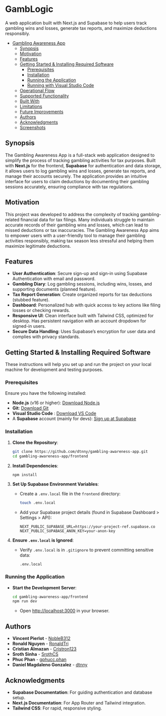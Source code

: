 # GambLogic

A web application built with Next.js and Supabase to help users track gambling wins and losses, generate tax reports, and maximize deductions responsibly.

- [Gambling Awareness App](#gambling-awareness-app)
  * [Synopsis](#synopsis)
  * [Motivation](#motivation)
  * [Features](#features)
  * [Getting Started & Installing Required Software](#getting-started-and-installing-required-software)
    + [Prerequisites](#prerequisites)
    + [Installation](#installation)
    + [Running the Application](#running-the-application)
    + [Running with Visual Studio Code](#running-with-visual-studio-code)
  * [Operational Flow](#operational-flow)
  * [Supported Functionality](#supported-functionality)
  * [Built With](#built-with)
  * [Limitations](#limitations)
  * [Future Improvements](#future-improvements)
  * [Authors](#authors)
  * [Acknowledgments](#acknowledgments)
  * [Screenshots](#screenshots)

## Synopsis

The Gambling Awareness App is a full-stack web application designed to simplify the process of tracking gambling activities for tax purposes. Built with **Next.js** for the frontend, **Supabase** for authentication and data storage, it allows users to log gambling wins and losses, generate tax reports, and manage their accounts securely. The application provides an intuitive interface for users to claim deductions by documenting their gambling sessions accurately, ensuring compliance with tax regulations.

## Motivation

This project was developed to address the complexity of tracking gambling-related financial data for tax filings. Many individuals struggle to maintain accurate records of their gambling wins and losses, which can lead to missed deductions or tax inaccuracies. The Gambling Awareness App aims to empower users with a user-friendly tool to manage their gambling activities responsibly, making tax season less stressful and helping them maximize legitimate deductions.

## Features

- **User Authentication**: Secure sign-up and sign-in using Supabase Authentication with email and password.
- **Gambling Diary**: Log gambling sessions, including wins, losses, and supporting documents (planned feature).
- **Tax Report Generation**: Create organized reports for tax deductions (stubbed feature).
- **Dashboard**: Personalized hub with quick access to key actions like filing losses or checking rewards.
- **Responsive UI**: Clean interface built with Tailwind CSS, optimized for desktop. Has persistent navigation with an account dropdown for signed-in users.
- **Secure Data Handling**: Uses Supabase’s encryption for user data and complies with privacy standards.

## Getting Started & Installing Required Software

These instructions will help you set up and run the project on your local machine for development and testing purposes.

### Prerequisites

Ensure you have the following installed:

- **Node.js** (v16 or higher): [Download Node.js](https://nodejs.org/en/download/)
- **Git**: [Download Git](https://git-scm.com/downloads)
- **Visual Studio Code** : [Download VS Code](https://code.visualstudio.com/download)
- A **Supabase** account (mainly for devs): [Sign up at Supabase](https://supabase.com/)

### Installation

1. **Clone the Repository**:
   ```bash
   git clone https://github.com/dtnny/gambling-awareness-app.git
   cd gambling-awareness-app/frontend
   ```

2. **Install Dependencies**:
   ```bash
   npm install
   ```

3. **Set Up Supabase Environment Variables**:
   - Create a `.env.local` file in the `frontend` directory:
     ```bash
     touch .env.local
     ```
   - Add your Supabase project details (found in Supabase Dashboard > Settings > API):
     ```
     NEXT_PUBLIC_SUPABASE_URL=https://your-project-ref.supabase.co
     NEXT_PUBLIC_SUPABASE_ANON_KEY=your-anon-key
     ```

4. **Ensure `.env.local` is Ignored**:
   - Verify `.env.local` is in `.gitignore` to prevent committing sensitive data:
     ```
     .env.local
     ```

### Running the Application

- **Start the Development Server**:
   ```bash
   cd gambling-awareness-app/frontend
   npm run dev
   ```
   - Open [http://localhost:3000](http://localhost:3000) in your browser.


## Authors

- **Vincent Pierlot** - [NobleB312](https://github.com/NobleB312)
- **Ronald Nguyen** - [RonaldTri](https://github.com/RonaldTri)
- **Cristian Almazan** - [Cristron123](https://github.com/Cristron123)
- **Sroth Sinha** - [SrothCS](https://github.com/SrothCS)
- **Phuc Phan** - [gphucc.phan](https://github.com/gphucc.phan)
- **Daniel Magdaleno Gonzalez** - [dtnny](https://github.com/dtnny)

## Acknowledgments

- **Supabase Documentation**: For guiding authentication and database setup.
- **Next.js Documentation**: For App Router and Tailwind integration.
- **Tailwind CSS**: For rapid, responsive styling.
